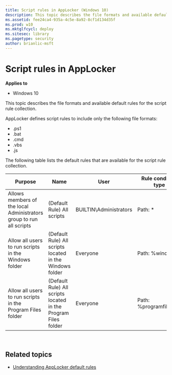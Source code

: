 ```yaml
---
title: Script rules in AppLocker (Windows 10)
description: This topic describes the file formats and available default rules for the script rule collection.
ms.assetid: fee24ca4-935a-4c5e-8a92-8cf1d134d35f
ms.prod: w10
ms.mktglfcycl: deploy
ms.sitesec: library
ms.pagetype: security
author: brianlic-msft
---
```


# Script rules in AppLocker

**Applies to**
-   Windows 10

This topic describes the file formats and available default rules for the script rule collection.

AppLocker defines script rules to include only the following file formats:
-   .ps1
-   .bat
-   .cmd
-   .vbs
-   .js

The following table lists the default rules that are available for the script rule collection.

| Purpose | Name | User | Rule condition type |
| - | - | - | - |
| Allows members of the local Administrators group to run all scripts| (Default Rule) All scripts| BUILTIN\Administrators | Path: *|
| Allow all users to run scripts in the Windows folder| (Default Rule) All scripts located in the Windows folder| Everyone | Path: %windir%\*| 
| Allow all users to run scripts in the Program Files folder| (Default Rule) All scripts located in the Program Files folder|Everyone | Path: %programfiles%\*| 
 
## Related topics

- [Understanding AppLocker default rules](understanding-applocker-default-rules.md)
